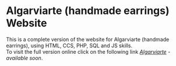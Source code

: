 # Algarviarte (handmade earrings) Website
This is a complete version of the website for Algarviarte (handmade earrings), using HTML, CCS, PHP, SQL and JS skills.\
To visit the full version online click on the following link *[Algarviarte](XXXXXXXXX) - available soon*.
